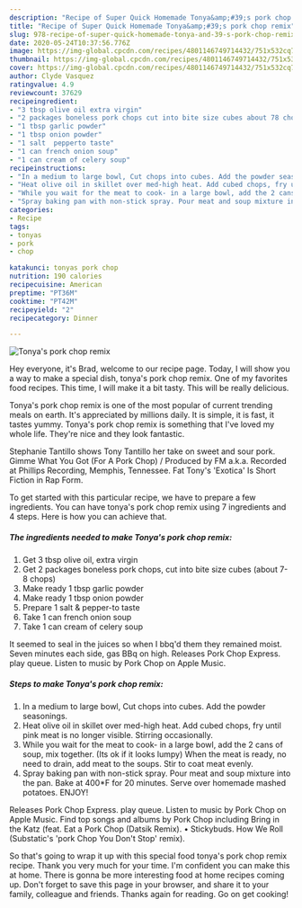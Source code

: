 ```yaml
---
description: "Recipe of Super Quick Homemade Tonya&amp;#39;s pork chop remix"
title: "Recipe of Super Quick Homemade Tonya&amp;#39;s pork chop remix"
slug: 978-recipe-of-super-quick-homemade-tonya-and-39-s-pork-chop-remix
date: 2020-05-24T10:37:56.776Z
image: https://img-global.cpcdn.com/recipes/4801146749714432/751x532cq70/tonyas-pork-chop-remix-recipe-main-photo.jpg
thumbnail: https://img-global.cpcdn.com/recipes/4801146749714432/751x532cq70/tonyas-pork-chop-remix-recipe-main-photo.jpg
cover: https://img-global.cpcdn.com/recipes/4801146749714432/751x532cq70/tonyas-pork-chop-remix-recipe-main-photo.jpg
author: Clyde Vasquez
ratingvalue: 4.9
reviewcount: 37629
recipeingredient:
- "3 tbsp olive oil extra virgin"
- "2 packages boneless pork chops cut into bite size cubes about 78 chops"
- "1 tbsp garlic powder"
- "1 tbsp onion powder"
- "1 salt  pepperto taste"
- "1 can french onion soup"
- "1 can cream of celery soup"
recipeinstructions:
- "In a medium to large bowl, Cut chops into cubes. Add the powder seasonings."
- "Heat olive oil in skillet over med-high heat. Add cubed chops, fry until pink meat is no longer visible. Stirring occasionally."
- "While you wait for the meat to cook- in a large bowl, add the 2 cans of soup, mix together. (Its ok if it looks lumpy) When the meat is ready, no need to drain, add meat to the soups. Stir to coat meat evenly."
- "Spray baking pan with non-stick spray. Pour meat and soup mixture into the pan. Bake at 400*F for 20 minutes. Serve over homemade mashed potatoes.  ENJOY!"
categories:
- Recipe
tags:
- tonyas
- pork
- chop

katakunci: tonyas pork chop 
nutrition: 190 calories
recipecuisine: American
preptime: "PT36M"
cooktime: "PT42M"
recipeyield: "2"
recipecategory: Dinner

---
```



![Tonya&#39;s pork chop remix](https://img-global.cpcdn.com/recipes/4801146749714432/751x532cq70/tonyas-pork-chop-remix-recipe-main-photo.jpg)

Hey everyone, it's Brad, welcome to our recipe page. Today, I will show you a way to make a special dish, tonya&#39;s pork chop remix. One of my favorites food recipes. This time, I will make it a bit tasty. This will be really delicious.

Tonya&#39;s pork chop remix is one of the most popular of current trending meals on earth. It's appreciated by millions daily. It is simple, it is fast, it tastes yummy. Tonya&#39;s pork chop remix is something that I've loved my whole life. They're nice and they look fantastic.

Stephanie Tantillo shows Tony Tantillo her take on sweet and sour pork. Gimme What You Got (For A Pork Chop) / Produced by FM a.k.a. Recorded at Phillips Recording, Memphis, Tennessee. Fat Tony&#39;s &#39;Exotica&#39; Is Short Fiction in Rap Form.


To get started with this particular recipe, we have to prepare a few ingredients. You can have tonya&#39;s pork chop remix using 7 ingredients and 4 steps. Here is how you can achieve that.

<!--inarticleads1-->

##### The ingredients needed to make Tonya&#39;s pork chop remix:

1. Get 3 tbsp olive oil, extra virgin
1. Get 2 packages boneless pork chops, cut into bite size cubes (about 7-8 chops)
1. Make ready 1 tbsp garlic powder
1. Make ready 1 tbsp onion powder
1. Prepare 1 salt &amp; pepper-to taste
1. Take 1 can french onion soup
1. Take 1 can cream of celery soup


It seemed to seal in the juices so when I bbq&#39;d them they remained moist. Seven minutes each side, gas BBq on high. Releases Pork Chop Express. play queue. Listen to music by Pork Chop on Apple Music. 

<!--inarticleads2-->

##### Steps to make Tonya&#39;s pork chop remix:

1. In a medium to large bowl, Cut chops into cubes. Add the powder seasonings.
1. Heat olive oil in skillet over med-high heat. Add cubed chops, fry until pink meat is no longer visible. Stirring occasionally.
1. While you wait for the meat to cook- in a large bowl, add the 2 cans of soup, mix together. (Its ok if it looks lumpy) When the meat is ready, no need to drain, add meat to the soups. Stir to coat meat evenly.
1. Spray baking pan with non-stick spray. Pour meat and soup mixture into the pan. Bake at 400*F for 20 minutes. Serve over homemade mashed potatoes.  ENJOY!


Releases Pork Chop Express. play queue. Listen to music by Pork Chop on Apple Music. Find top songs and albums by Pork Chop including Bring in the Katz (feat. Eat a Pork Chop (Datsik Remix). • Stickybuds. How We Roll (Substatic&#39;s &#39;pork Chop You Don&#39;t Stop&#39; remix). 

So that's going to wrap it up with this special food tonya&#39;s pork chop remix recipe. Thank you very much for your time. I'm confident you can make this at home. There is gonna be more interesting food at home recipes coming up. Don't forget to save this page in your browser, and share it to your family, colleague and friends. Thanks again for reading. Go on get cooking!
